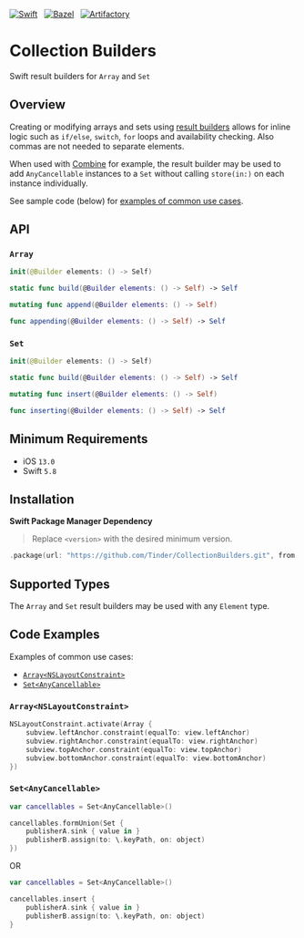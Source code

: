 [![Swift](https://github.com/Tinder/CollectionBuilders/actions/workflows/swift.yml/badge.svg?event=push)](https://github.com/Tinder/CollectionBuilders/actions/workflows/swift.yml)
&nbsp;
[![Bazel](https://github.com/Tinder/CollectionBuilders/actions/workflows/bazel.yml/badge.svg?event=push)](https://github.com/Tinder/CollectionBuilders/actions/workflows/bazel.yml)
&nbsp;
[![Artifactory](https://github.com/Tinder/CollectionBuilders/actions/workflows/artifactory.yml/badge.svg?event=push)](https://github.com/Tinder/CollectionBuilders/actions/workflows/artifactory.yml)

# Collection Builders

Swift result builders for `Array` and `Set`

## Overview

Creating or modifying arrays and sets using [result builders](https://docs.swift.org/swift-book/documentation/the-swift-programming-language/advancedoperators#Result-Builders) allows for inline logic such as `if/else`, `switch`, `for` loops and availability checking. Also commas are not needed to separate elements. 

When used with [Combine](https://developer.apple.com/documentation/combine) for example, the result builder may be used to add `AnyCancellable` instances to a `Set` without calling `store(in:)` on each instance individually.

See sample code (below) for [examples of common use cases](#code-examples).

## API

### `Array`

```swift
init(@Builder elements: () -> Self)
```

```swift
static func build(@Builder elements: () -> Self) -> Self
```

```swift
mutating func append(@Builder elements: () -> Self)
```

```swift
func appending(@Builder elements: () -> Self) -> Self
```

### `Set`

```swift
init(@Builder elements: () -> Self)
```

```swift
static func build(@Builder elements: () -> Self) -> Self
```

```swift
mutating func insert(@Builder elements: () -> Self)
```

```swift
func inserting(@Builder elements: () -> Self) -> Self
```

## Minimum Requirements

- iOS `13.0`
- Swift `5.8`

## Installation

**Swift Package Manager Dependency**

> Replace `<version>` with the desired minimum version.

```swift
.package(url: "https://github.com/Tinder/CollectionBuilders.git", from: "<version>")
```

## Supported Types

The `Array` and `Set` result builders may be used with any `Element` type.

## Code Examples

Examples of common use cases:

- [`Array<NSLayoutConstraint>`](#arraynslayoutconstraint)
- [`Set<AnyCancellable>`](#setanycancellable)

### `Array<NSLayoutConstraint>`

```swift
NSLayoutConstraint.activate(Array {
    subview.leftAnchor.constraint(equalTo: view.leftAnchor)
    subview.rightAnchor.constraint(equalTo: view.rightAnchor)
    subview.topAnchor.constraint(equalTo: view.topAnchor)
    subview.bottomAnchor.constraint(equalTo: view.bottomAnchor)
})
```

### `Set<AnyCancellable>`

```swift
var cancellables = Set<AnyCancellable>()

cancellables.formUnion(Set {
    publisherA.sink { value in }
    publisherB.assign(to: \.keyPath, on: object)
})
```

OR

```swift
var cancellables = Set<AnyCancellable>()

cancellables.insert {
    publisherA.sink { value in }
    publisherB.assign(to: \.keyPath, on: object)
}
```
